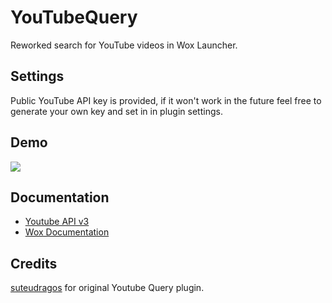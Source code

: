 # YouTubeQuery
Reworked search for YouTube videos in Wox Launcher.

## Settings
Public YouTube API key is provided, if it won't work in the future
feel free to generate your own key and set in in plugin settings.

## Demo
![](https://i.imgur.com/ypGEIHs.png)

## Documentation
- [Youtube API v3](https://developers.google.com/youtube/v3/getting-started)
- [Wox Documentation](http://doc.getwox.com/en/)

## Credits
[suteudragos](https://github.com/suteudragos) for original Youtube Query plugin.

